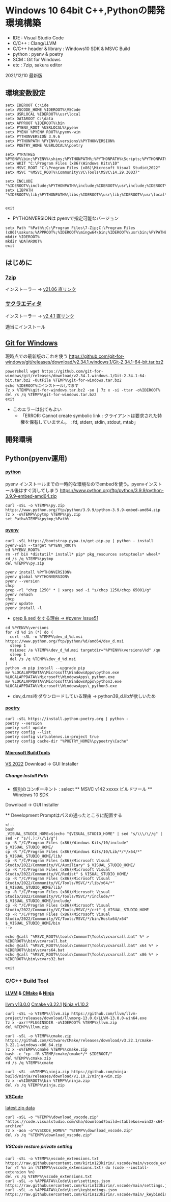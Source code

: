 # Windows 10 64bit C++,Pythonの開発環境構築

* IDE : Visual Studio Code
* C/C++ : Clang/LLVM
* C/C++ header & library : Windows10 SDK & MSVC Build
* python : pyenv & poetry
* SCM : Git for Windows
* etc : 7zip, sakura editor

2021/12/10 最新版

## 環境変数設定

```
setx IDEROOT C:\ide
setx VSCODE_HOME %IDEROOT%\VSCode
setx USRLOCAL %IDEROOT%\usr\local
setx DATAROOT C:\data
setx APPROOT %IDEROOT%\bin
setx PYENV_ROOT %USRLOCAL%\pyenv
setx PYENV %PYENV_ROOT%\pyenv-win
setx PYTHONVERSION 3.9.6
setx PYTHONPATH %PYENV%\versions\%PYTHONVERSION%
setx POETRY_HOME %USRLOCAL%\poetry

setx PYPATHES %PYENV%\bin;%PYENV%\shims;%PYTHONPATH%;%PYTHONPATH%\Scripts;%PYTHONPATH%\Tools\scripts;%POETRY_HOME%\bin
setx WKIT "C:\Program Files (x86)\Windows Kits\10"
setx MSVC_ROOT "C:\Program Files (x86)\Microsoft Visual Studio\2022"
setx MSVC "%MSVC_ROOT%\Community\VC\Tools\MSVC\14.29.30037"

setx INCLUDE "%IDEROOT%\include;%PYTHONPATH%\include;%IDEROOT%\usr\include;%IDEROOT%\usr\local\include;%MSVC%\ATLMFC\include;%MSVC%\include;%WKIT%\include\10.0.18362.0\ucrt;%WKIT%\include\10.0.18362.0\shared;%WKIT%\include\10.0.18362.0\um;%WKIT%\include\10.0.18362.0\winrt;%WKIT%\include\10.0.18362.0\cppwinrt"
setx LIBPATH "%IDEROOT%\lib;%PYTHONPATH%\libs;%IDEROOT%\usr\lib;%IDEROOT%\usr\local\lib;%WKIT%\Lib"


exit
```
* PYTHONVERSIONは pyenvで指定可能なバージョン

```
setx Path "%Path%;C:\Program Files\7-Zip;C:\Program Files (x86)\sakura;%APPROOT%;%IDEROOT%\mingw64\bin;%IDEROOT%\usr\bin;%PYPATHES%;%VSCODE_HOME%\bin"
mkdir %IDEROOT%
mkdir %DATAROOT%
exit
```

## はじめに
### [7zip](https://sevenzip.osdn.jp/download.html)
インストーラー -> [v21.06 直リンク](https://www.7-zip.org/a/7z2106-x64.exe)
### [サクラエディタ](https://github.com/sakura-editor/sakura/releases)
インストーラー -> [v2.4.1 直リンク](https://github.com/sakura-editor/sakura/releases/download/v2.4.1/sakura-tag-v2.4.1-build2849-ee8234f-Win32-Release-Installer.zip)

適当にインストール

## [Git for Windows](https://github.com/git-for-windows/git/releases)
現時点での最新版のこれを使う
https://github.com/git-for-windows/git/releases/download/v2.34.1.windows.1/Git-2.34.1-64-bit.tar.bz2

```
powershell wget https://github.com/git-for-windows/git/releases/download/v2.34.1.windows.1/Git-2.34.1-64-bit.tar.bz2 -OutFile %TEMP%\git-for-windows.tar.bz2
echo %IDEROOT%にインストールしてます
7z x %TEMP%\git-for-windows.tar.bz2 -so | 7z x -si -ttar -o%IDEROOT%
del /s /q %TEMP%\git-for-windows.tar.bz2
exit
```

* このエラーは出てもよい
  * 「ERROR: Cannot create symbolic link : クライアントは要求された特権を保有していません。 : fd, stderr, stdin, stdout, mtab」

## 開発環境
## Python(pyenv運用)
#### [python](https://www.python.org/ftp/python/)
 pyenv インストールまでの一時的な環境なのでembedを使う。pyenvインストール後はすぐ消してしまう
 https://www.python.org/ftp/python/3.9.9/python-3.9.9-embed-amd64.zip

```
curl -sSL -o %TEMP%\py.zip https://www.python.org/ftp/python/3.9.9/python-3.9.9-embed-amd64.zip
7z x -o%TEMP%\pytmp %TEMP%\py.zip
set Path=%TEMP%\pytmp;%Path%
```

#### [pyenv](https://github.com/pyenv/pyenv.git)

```
curl -sSL https://bootstrap.pypa.io/get-pip.py | python - install pyenv-win --target %PYENV_ROOT%
cd %PYENV_ROOT%
rm -rf bin *distutil* install* pip* pkg_resources setuptools* wheel*
rd /s /q %TEMP%\pytmp
del %TEMP%\py.zip

pyenv install %PYTHONVERSION%
pyenv global %PYTHONVERSION%
pyenv --version
chcp
grep -rl "chcp 1250" * | xargs sed -i "s/chcp 1250/chcp 65001/g"
pyenv rehash
chcp
pyenv update
pyenv install -l
```
* [grep & sed をする理由 -> #pyenv Issue51](https://github.com/pyenv-win/pyenv-win/issues/51)


```
cd %PYENV%\versions
for /d %d in (*) do (
  curl -sSL -o %TEMP%\dev_d_%d.msi https://www.python.org/ftp/python/%d/amd64/dev_d.msi
  sleep 1
  msiexec /a %TEMP%\dev_d_%d.msi targetdir="%PYENV%\versions\%d" /qn
  sleep 1
  del /s /q %TEMP%\dev_d_%d.msi
)
python -m pip install --upgrade pip
mv %LOCALAPPDATA%\Microsoft\WindowsApps\python.exe %LOCALAPPDATA%\Microsoft\WindowsApps\_python.exe
mv %LOCALAPPDATA%\Microsoft\WindowsApps\python3.exe %LOCALAPPDATA%\Microsoft\WindowsApps\_python3.exe
```
* dev_d.msiをダウンロードしている理由 -> python39_d.libが欲しいため


#### [poetry](https://github.com/python-poetry/poetry)
```
curl -sSL https://install.python-poetry.org | python -
poetry --version
poetry self update
poetry config --list
poetry config virtualenvs.in-project true
poetry config cache-dir "%POETRY_HOME%\pypoetry\Cache"
```


#### [Microsoft BuildTools](https://visualstudio.microsoft.com/ja/visual-cpp-build-tools/)
[VS 2022](https://aka.ms/vs/17/release/vs_BuildTools.exe)
Download -> GUI Installer

##### Change Install Path
* 個別のコンポーネント : select
 ** MSVC v142 xxxxx ビルドツール
 ** Windows 10 SDK

Download -> GUI Installer

** Development Promptはパスの通ったところに配置する
```
<!--
bash
_VISUAL_STUDIO_HOME=$(echo "$VISUAL_STUDIO_HOME" | sed "s/\\\/\//g" | sed -r "s/(.):/\/\1/g")
cp -R "/C/Program Files (x86)/Windows Kits/10/include" $_VISUAL_STUDIO_HOME/
cp -R "/C/Program Files (x86)/Windows Kits/10/Lib/*/*/x64/*" $_VISUAL_STUDIO_HOME/lib/
cp -R "/C/Program Files (x86)/Microsoft Visual Studio/2022/Community/VC/Auxiliary" $_VISUAL_STUDIO_HOME/
cp -R "/C/Program Files (x86)/Microsoft Visual Studio/2022/Community/VC/Redist" $_VISUAL_STUDIO_HOME/
cp -R "/C/Program Files (x86)/Microsoft Visual Studio/2022/Community/VC/Tools/MSVC/*/lib/x64/*" $_VISUAL_STUDIO_HOME/lib/
cp -R "/C/Program Files (x86)/Microsoft Visual Studio/2022/Community/VC/Tools/MSVC/*/include/*" $_VISUAL_STUDIO_HOME/include/
cp -R "/C/Program Files (x86)/Microsoft Visual Studio/2022/Community/VC/Tools/MSVC/*/crt" $_VISUAL_STUDIO_HOME
cp -R "/C/Program Files (x86)/Microsoft Visual Studio/2022/Community/VC/Tools/MSVC/*/bin/Hostx64/x64" $_VISUAL_STUDIO_HOME/bin
-->

echo @call "%MSVC_ROOT%\tools\Common7\Tools\vcvarsall.bat" %* > %IDEROOT%\bin\vcvarsall.bat
echo @call "%MSVC_ROOT%\tools\Common7\Tools\vcvarsall.bat" x64 %* > %IDEROOT%\bin\vcvars64.bat
echo @call "%MSVC_ROOT%\tools\Common7\Tools\vcvarsall.bat" x86 %* > %IDEROOT%\bin\vcvars32.bat

exit
```

### C/C++ Build Tool
#### [LLVM](https://github.com/llvm/llvm-project/releases) & [CMake](https://cmake.org/download/) & [Ninja](https://github.com/ninja-build/ninja/releases)
[llvm v13.0.0](https://github.com/llvm/llvm-project/releases/download/llvmorg-13.0.0/LLVM-13.0.0-win64.exe)
[Cmake v3.22.1](https://github.com/Kitware/CMake/releases/download/v3.22.1/cmake-3.22.1-windows-x86_64.zip)
[Ninja v1.10.2](https://github.com/ninja-build/ninja/releases/download/v1.10.2/ninja-win.zip)

```
curl -sSL -o %TEMP%\llvm.zip https://github.com/llvm/llvm-project/releases/download/llvmorg-13.0.0/LLVM-13.0.0-win64.exe
7z x -axr!*PLUGINSDIR -o%IDEROOT% %TEMP%\llvm.zip
del %TEMP%\llvm.zip

curl -sSL -o %TEMP%\cmake.zip https://github.com/Kitware/CMake/releases/download/v3.22.1/cmake-3.22.1-windows-x86_64.zip
7z x -o%TEMP%\cmake %TEMP%\cmake.zip
bash -c "cp -fR $TEMP/cmake/cmake*/* $IDEROOT/"
del %TEMP%\cmake.zip
rd /s /q %TEMP%\cmake

curl -sSL -o%TEMP%\ninja.zip https://github.com/ninja-build/ninja/releases/download/v1.10.2/ninja-win.zip
7z x -o%IDEROOT%\bin %TEMP%\ninja.zip
del /s /q %TEMP%\ninja.zip
```

#### [VSCode](https://code.visualstudio.com/)
[latest zip data](https://code.visualstudio.com/sha/download?build=stable&os=win32-x64-archive)

```
curl -sSL -o "%TEMP%\download_vscode.zip" "https://code.visualstudio.com/sha/download?build=stable&os=win32-x64-archive"
7z x -aoa -o"%VSCODE_HOME%" "%TEMP%\download_vscode.zip"
del /s /q "%TEMP%\download_vscode.zip"
```

##### VSCode restore private setting

```
curl -sSL -o %TEMP%\vscode_extensions.txt https://raw.githubusercontent.com/kirin123kirin/.vscode/main/vscode_extensions.txt
for /f %n in (%TEMP%\vscode_extensions.txt) do (code --install-extension %n)
del /s /q %TEMP%\vscode_extensions.txt
curl -sSL -o %APPDATA%\Code\User\settings.json https://raw.githubusercontent.com/kirin123kirin/.vscode/main/settings.json
curl -sSL -o %APPDATA%\Code\User\keybindings.json https://raw.githubusercontent.com/kirin123kirin/.vscode/main/_keybindings.json
```
